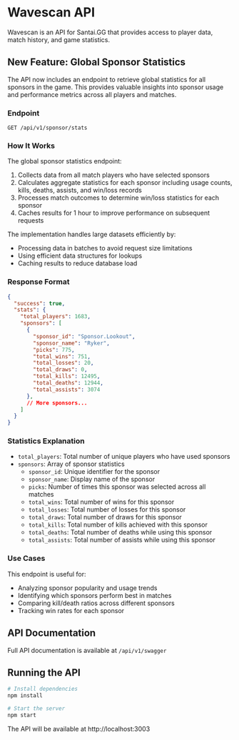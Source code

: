 # Wavescan API

Wavescan is an API for Santai.GG that provides access to player data, match history, and game statistics.

## New Feature: Global Sponsor Statistics

The API now includes an endpoint to retrieve global statistics for all sponsors in the game. This provides valuable insights into sponsor usage and performance metrics across all players and matches.

### Endpoint

```
GET /api/v1/sponsor/stats
```

### How It Works

The global sponsor statistics endpoint:

1. Collects data from all match players who have selected sponsors
2. Calculates aggregate statistics for each sponsor including usage counts, kills, deaths, assists, and win/loss records
3. Processes match outcomes to determine win/loss statistics for each sponsor
4. Caches results for 1 hour to improve performance on subsequent requests

The implementation handles large datasets efficiently by:
- Processing data in batches to avoid request size limitations
- Using efficient data structures for lookups
- Caching results to reduce database load

### Response Format

```json
{
  "success": true,
  "stats": {
    "total_players": 1683,
    "sponsors": [
      {
        "sponsor_id": "Sponsor.Lookout",
        "sponsor_name": "Ryker",
        "picks": 775,
        "total_wins": 751,
        "total_losses": 20,
        "total_draws": 0,
        "total_kills": 12495,
        "total_deaths": 12944,
        "total_assists": 3074
      },
      // More sponsors...
    ]
  }
}
```

### Statistics Explanation

- `total_players`: Total number of unique players who have used sponsors
- `sponsors`: Array of sponsor statistics
  - `sponsor_id`: Unique identifier for the sponsor
  - `sponsor_name`: Display name of the sponsor
  - `picks`: Number of times this sponsor was selected across all matches
  - `total_wins`: Total number of wins for this sponsor
  - `total_losses`: Total number of losses for this sponsor
  - `total_draws`: Total number of draws for this sponsor
  - `total_kills`: Total number of kills achieved with this sponsor
  - `total_deaths`: Total number of deaths while using this sponsor
  - `total_assists`: Total number of assists while using this sponsor

### Use Cases

This endpoint is useful for:
- Analyzing sponsor popularity and usage trends
- Identifying which sponsors perform best in matches
- Comparing kill/death ratios across different sponsors
- Tracking win rates for each sponsor

## API Documentation

Full API documentation is available at `/api/v1/swagger`

## Running the API

```bash
# Install dependencies
npm install

# Start the server
npm start
```

The API will be available at http://localhost:3003

